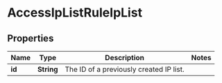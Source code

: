 

# AccessIpListRuleIpList


## Properties

| Name | Type | Description | Notes |
|------------ | ------------- | ------------- | -------------|
|**id** | **String** | The ID of a previously created IP list. |  |



